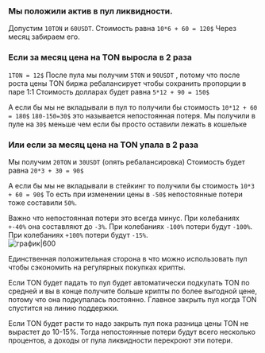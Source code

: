 ### Мы положили актив в пул ликвидности. 
Допустим `10TON` и `60USDT`. 
Стоимость равна `10*6 + 60 = 120$`
Через месяц забираем его.

### Если за месяц цена на TON выросла в 2 раза 
`1TON = 12$`
После пула мы получим `5TON` и `90USDT` , 
потому что после роста цены TON биржа ребалансирует чтобы сохранить пропорции в паре 1:1
Стоимость долларах будет равна `5*12 + 90 = 150$`

А если бы мы не вкладывали в пул то получили бы стоимость `10*12 + 60 = 180$`
`180-150=30$` это называется непостоянная потеря. 
Мы получили в пуле на `30$` меньше чем если бы просто оставили лежать в кошельке  

### Или если за месяц цена на TON упала в 2 раза
Мы получим `20TON` и `30USDT` (опять ребалансировка)
Стоимость будет равна `20*3 + 30 = 90$`

А если бы мы не вкладывали в стейкинг то получили бы стоимость `10*3 + 60 = 90$`
То есть при изменении цены в `-50$` непостоянные потери тоже составили `50%`. 

Важно что непостоянная потери  это всегда минус. При колебаниях `+-40%`  она составляют до `-3%`. При колебаниях `-100%` потери будут `-100%`. При колебаниях `+100%` потери будут `-15%`.   
![график|600](график%20непостоянных%20потерь.jpg)

Единственная положительная сторона в что можно использовать пул чтобы сэкономить на регулярных покупках крипты. 

Если TON будет падать то пул будет автоматически подкупать TON по средней и вы в конце получите больше крипты по более выгодной цене, потому что она подкупалась постоянно. Главное закрыть пул когда TON спустится на линию поддержки. 

Если TON будет расти то надо закрыть пул пока разница цены TON не вырастет до 10-15%. Тогда непостоянные потери будут всего несколько процентов, а доходы от пула ликвидности перекроют эти потери. 




